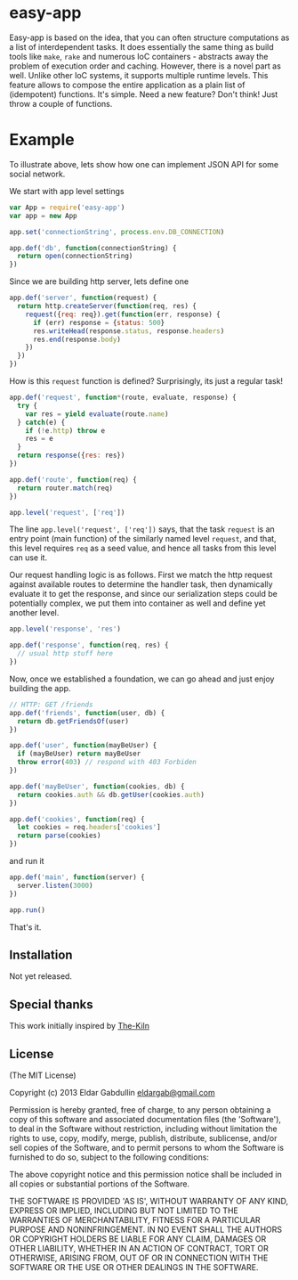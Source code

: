 # easy-app

Easy-app is based on the idea, that you can often structure computations as a list of
interdependent tasks. It does essentially the same thing as build tools like
`make`, `rake` and numerous IoC containers - abstracts away the
problem of execution order and caching. However, there is a novel part as well.
Unlike other IoC systems, it supports multiple runtime levels. This feature allows
to compose the entire application as a plain list of (idempotent) functions.
It's simple. Need a new feature? Don't think! Just throw a couple of functions.

# Example

To illustrate above, lets show how one can implement JSON API for some
social network.

We start with app level settings

```javascript
var App = require('easy-app')
var app = new App

app.set('connectionString', process.env.DB_CONNECTION)

app.def('db', function(connectionString) {
  return open(connectionString)
})
```

Since we are building http server, lets define one

```javascript
app.def('server', function(request) {
  return http.createServer(function(req, res) {
    request({req: req}).get(function(err, response) {
      if (err) response = {status: 500}
      res.writeHead(response.status, response.headers)
      res.end(response.body)
    })
  })
})
```

How is this `request` function is defined? Surprisingly, its just a regular task!

```javascript
app.def('request', function*(route, evaluate, response) {
  try {
    var res = yield evaluate(route.name)
  } catch(e) {
    if (!e.http) throw e
    res = e
  }
  return response({res: res})
})

app.def('route', function(req) {
  return router.match(req)
})

app.level('request', ['req'])
```

The line `app.level('request', ['req'])` says, that the task `request` is
an entry point (main function) of the similarly named level `request`, and that,
this level requires `req` as a seed value, and hence all tasks from this level
can use it.

Our request handling logic is as follows. First we match the http request against
available routes to determine the handler task,
then dynamically evaluate it to get the response, and since our serialization steps
could be potentially complex, we put them into container as well and define yet another
level.

```javascript
app.level('response', 'res')

app.def('response', function(req, res) {
  // usual http stuff here
})
```

Now, once we established a foundation, we can go ahead and just enjoy building the app.

```javascript
// HTTP: GET /friends
app.def('friends', function(user, db) {
  return db.getFriendsOf(user)
})

app.def('user', function(mayBeUser) {
  if (mayBeUser) return mayBeUser
  throw error(403) // respond with 403 Forbiden
})

app.def('mayBeUser', function(cookies, db) {
  return cookies.auth && db.getUser(cookies.auth)
})

app.def('cookies', function(req) {
  let cookies = req.headers['cookies']
  return parse(cookies)
})
```

and run it

```javascript
app.def('main', function(server) {
  server.listen(3000)
})

app.run()
```

That's it.

## Installation

Not yet released.

## Special thanks

This work initially inspired by
[The-Kiln](https://github.com/straszheimjeffrey/The-Kiln)

## License

(The MIT License)

Copyright (c) 2013 Eldar Gabdullin <eldargab@gmail.com>

Permission is hereby granted, free of charge, to any person obtaining
a copy of this software and associated documentation files (the
'Software'), to deal in the Software without restriction, including
without limitation the rights to use, copy, modify, merge, publish,
distribute, sublicense, and/or sell copies of the Software, and to
permit persons to whom the Software is furnished to do so, subject to
the following conditions:

The above copyright notice and this permission notice shall be
included in all copies or substantial portions of the Software.

THE SOFTWARE IS PROVIDED 'AS IS', WITHOUT WARRANTY OF ANY KIND,
EXPRESS OR IMPLIED, INCLUDING BUT NOT LIMITED TO THE WARRANTIES OF
MERCHANTABILITY, FITNESS FOR A PARTICULAR PURPOSE AND NONINFRINGEMENT.
IN NO EVENT SHALL THE AUTHORS OR COPYRIGHT HOLDERS BE LIABLE FOR ANY
CLAIM, DAMAGES OR OTHER LIABILITY, WHETHER IN AN ACTION OF CONTRACT,
TORT OR OTHERWISE, ARISING FROM, OUT OF OR IN CONNECTION WITH THE
SOFTWARE OR THE USE OR OTHER DEALINGS IN THE SOFTWARE.
